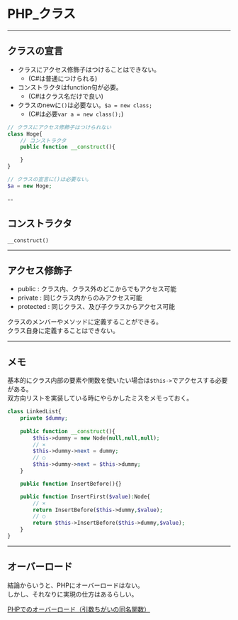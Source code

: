# PHP_クラス

---

## クラスの宣言

- クラスにアクセス修飾子はつけることはできない。  
  - (C#は普通につけられる)  
- コンストラクタはfunction句が必要。  
  - (C#はクラス名だけで良い)  
- クラスのnewに`()`は必要ない。`$a = new class;`  
  - (C#は必要`var a = new class();`)  

``` php
// クラスにアクセス修飾子はつけられない
class Hoge{
    // コンストラクタ
    public function __construct(){

    }
}

// クラスの宣言に()は必要ない。
$a = new Hoge;
```

--

## コンストラクタ

`__construct()`  

---

## アクセス修飾子

- public    : クラス内、クラス外のどこからでもアクセス可能  
- private   : 同じクラス内からのみアクセス可能  
- protected : 同じクラス、及び子クラスからアクセス可能  

クラスのメンバーやメソッドに定義することができる。  
クラス自身に定義することはできない。  

---

## メモ

基本的にクラス内部の要素や関数を使いたい場合は`$this->`でアクセスする必要がある。  
双方向リストを実装している時にやらかしたミスをメモっておく。  

``` php
class LinkedList{
    private $dummy;
    
    public function __construct(){
        $this->dummy = new Node(null,null,null);
        // ×
        $this->dummy->next = dummy;
        // ○
        $this->dummy->next = $this->dummy;
    }

    public function InsertBefore(){}

    public function InsertFirst($value):Node{
        // ×
        return InsertBefore($this->dummy,$value);
        // ○
        return $this->InsertBefore($this->dummy,$value);
    }
}
```

---

## オーバーロード

結論からいうと、PHPにオーバーロードはない。  
しかし、それなりに実現の仕方はあるらしい。  

[PHPでのオーバーロード（引数ちがいの同名関数）](https://qiita.com/yasumodev/items/cf3da2a2f5547358e780)  
